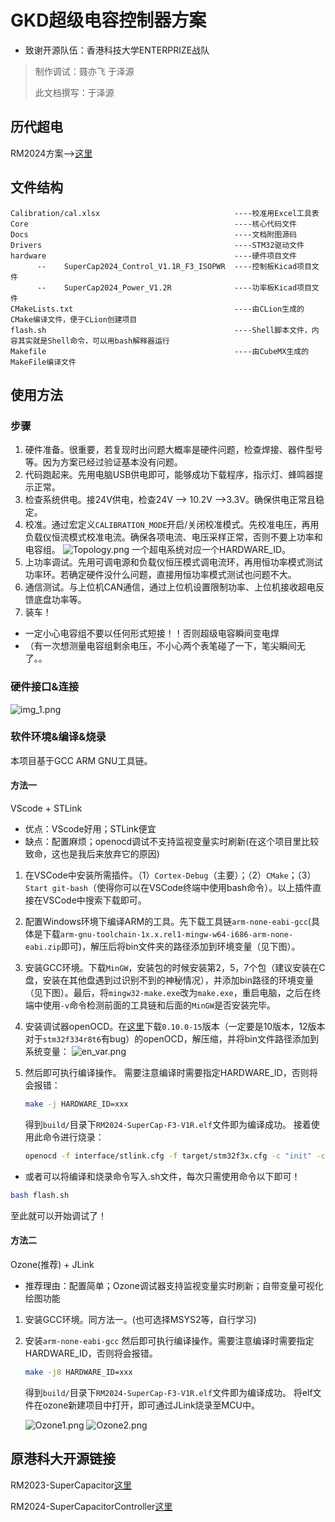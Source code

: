 # GKD超级电容控制器方案

- 致谢开源队伍：香港科技大学ENTERPRIZE战队

>制作调试：聂亦飞 于泽源
>
>此文档撰写：于泽源

## 历代超电

RM2024方案-->[这里](https://github.com/GKD-RM-Lab/RM_supercap-control-module)

## 文件结构

```text
Calibration/cal.xlsx                              ----校准用Excel工具表
Core                                              ----核心代码文件
Docs                                              ----文档附图源码
Drivers                                           ----STM32驱动文件
hardware                                          ----硬件项目文件
      --    SuperCap2024_Control_V1.1R_F3_ISOPWR  ----控制板Kicad项目文件
      --    SuperCap2024_Power_V1.2R              ----功率板Kicad项目文件
CMakeLists.txt                                    ----由CLion生成的CMake编译文件，便于CLion创建项目
flash.sh                                          ----Shell脚本文件，内容其实就是Shell命令，可以用bash解释器运行
Makefile                                          ----由CubeMX生成的MakeFile编译文件
```

## 使用方法

### 步骤

1. 硬件准备。很重要，若复现时出问题大概率是硬件问题，检查焊接、器件型号等。因为方案已经过验证基本没有问题。
2. 代码跑起来。先用电脑USB供电即可，能够成功下载程序，指示灯、蜂鸣器提示正常。
3. 检查系统供电。接24V供电，检查24V --> 10.2V -->3.3V。确保供电正常且稳定。
4. 校准。通过宏定义`CALIBRATION_MODE`开启/关闭校准模式。先校准电压，再用负载仪恒流模式校准电流。确保各项电流、电压采样正常，否则不要上功率和电容组。
   ![Topology.png](Docs/Topology.png)
   一个超电系统对应一个HARDWARE_ID。
5. 上功率调试。先用可调电源和负载仪恒压模式调电流环，再用恒功率模式测试功率环。若确定硬件没什么问题，直接用恒功率模式测试也问题不大。
6. 通信测试。与上位机CAN通信，通过上位机设置限制功率、上位机接收超电反馈底盘功率等。
7. 装车！

- 一定小心电容组不要以任何形式短接！！否则超级电容瞬间变电焊
- （有一次想测量电容组剩余电压，不小心两个表笔碰了一下，笔尖瞬间无了。。

### 硬件接口&连接

![img_1.png](Docs/img_1.png)

### 软件环境&编译&烧录

本项目基于GCC ARM GNU工具链。

#### 方法一

VScode + STLink

- 优点：VScode好用；STLink便宜
- 缺点：配置麻烦；openocd调试不支持监视变量实时刷新(在这个项目里比较致命，这也是我后来放弃它的原因)

1. 在VSCode中安装所需插件。（1）`Cortex-Debug`（主要）；（2）`CMake`；（3）`Start git-bash`（使得你可以在VSCode终端中使用bash命令）。以上插件直接在VSCode中搜索下载即可。
2. 配置Windows环境下编译ARM的工具。先下载工具链`arm-none-eabi-gcc`(具体是下载`arm-gnu-toolchain-1x.x.rel1-mingw-w64-i686-arm-none-eabi.zip`即可)，解压后将bin文件夹的路径添加到环境变量（见下图）。
3. 安装GCC环境。下载`MinGW`，安装包的时候安装第2，5，7个包（建议安装在C盘，安装在其他盘遇到过识别不到的神秘情况），并添加bin路径的环境变量（见下图）。最后，将`mingw32-make.exe`改为`make.exe`，重启电脑，之后在终端中使用`-v`命令检测前面的工具链和后面的`MinGW`是否安装完毕。
4. 安装调试器openOCD。在[这里](https://github.com/xpack-dev-tools/openocd-xpack/releases)下载`0.10.0-15`版本（一定要是10版本，12版本对于`stm32f334r8t6`有bug）的openOCD，解压缩，并将bin文件路径添加到系统变量：
![en_var.png](Docs/en_var.png)
1. 然后即可执行编译操作。
   需要注意编译时需要指定HARDWARE_ID，否则将会报错：
  
   ```bash
   make -j HARDWARE_ID=xxx
   ```

   得到`build/`目录下`RM2024-SuperCap-F3-V1R.elf`文件即为编译成功。
   接着使用此命令进行烧录：

   ```bash
   openocd -f interface/stlink.cfg -f target/stm32f3x.cfg -c "init" -c "halt" -c "program build/RM2024-SuperCap-F3-V1R.bin 0x08000000 verify" -c "reset run" -c "exit"`
   ```

- 或者可以将编译和烧录命令写入.sh文件，每次只需使用命令以下即可！

```bash
bash flash.sh
```

至此就可以开始调试了！

#### 方法二

Ozone(推荐) + JLink

- 推荐理由：配置简单；Ozone调试器支持监视变量实时刷新；自带变量可视化绘图功能

1. 安装GCC环境。同方法一。(也可选择MSYS2等，自行学习)
2. 安装`arm-none-eabi-gcc`
   然后即可执行编译操作。需要注意编译时需要指定HARDWARE_ID，否则将会报错。

   ```bash
   make -j8 HARDWARE_ID=xxx
   ```

   得到`build/`目录下`RM2024-SuperCap-F3-V1R.elf`文件即为编译成功。
   将elf文件在ozone新建项目中打开，即可通过JLink烧录至MCU中。

   ![Ozone1.png](Docs/Ozone1.png)
   ![Ozone2.png](Docs/Ozone2.png)

## 原港科大开源链接

RM2023-SuperCapacitor[这里](https://github.com/hkustenterprize/RM2023-SuperCapacitor)

RM2024-SuperCapacitorController[这里](https://github.com/hkustenterprize/RM2024-SuperCapacitorController)
